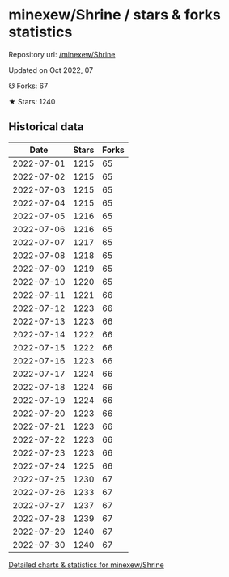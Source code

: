 # minexew/Shrine / stars & forks statistics

Repository url: [/minexew/Shrine](https://github.com/minexew/Shrine)

Updated on Oct 2022, 07

☋ Forks: 67

★ Stars: 1240

## Historical data
| Date | Stars | Forks |
|------|-------|-------|
| 2022-07-01 | 1215 | 65 | 
| 2022-07-02 | 1215 | 65 | 
| 2022-07-03 | 1215 | 65 | 
| 2022-07-04 | 1215 | 65 | 
| 2022-07-05 | 1216 | 65 | 
| 2022-07-06 | 1216 | 65 | 
| 2022-07-07 | 1217 | 65 | 
| 2022-07-08 | 1218 | 65 | 
| 2022-07-09 | 1219 | 65 | 
| 2022-07-10 | 1220 | 65 | 
| 2022-07-11 | 1221 | 66 | 
| 2022-07-12 | 1223 | 66 | 
| 2022-07-13 | 1223 | 66 | 
| 2022-07-14 | 1222 | 66 | 
| 2022-07-15 | 1222 | 66 | 
| 2022-07-16 | 1223 | 66 | 
| 2022-07-17 | 1224 | 66 | 
| 2022-07-18 | 1224 | 66 | 
| 2022-07-19 | 1224 | 66 | 
| 2022-07-20 | 1223 | 66 | 
| 2022-07-21 | 1223 | 66 | 
| 2022-07-22 | 1223 | 66 | 
| 2022-07-23 | 1223 | 66 | 
| 2022-07-24 | 1225 | 66 | 
| 2022-07-25 | 1230 | 67 | 
| 2022-07-26 | 1233 | 67 | 
| 2022-07-27 | 1237 | 67 | 
| 2022-07-28 | 1239 | 67 | 
| 2022-07-29 | 1240 | 67 | 
| 2022-07-30 | 1240 | 67 | 


[Detailed charts & statistics for minexew/Shrine](https://reviewgithub.com/rep/minexew/Shrine)
